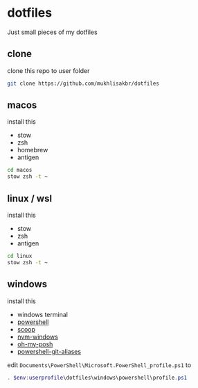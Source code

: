 # dotfiles

Just small pieces of my dotfiles

## clone

clone this repo to user folder

```bash
git clone https://github.com/mukhlisakbr/dotfiles
```

## macos

install this

- stow
- zsh
- homebrew
- antigen
  
```bash
cd macos
stow zsh -t ~
```

## linux / wsl

install this

- stow
- zsh
- antigen

```bash
cd linux
stow zsh -t ~
```

## windows

install this

- windows terminal
- [powershell](https://github.com/PowerShell/PowerShell)
- [scoop](https://github.com/ScoopInstaller/Scoop)
- [nvm-windows](https://github.com/coreybutler/nvm-windows)
- [oh-my-posh](https://ohmyposh.dev/docs/windows)
- [powershell-git-aliases](https://github.com/gluons/powershell-git-aliases)

edit `Documents\PowerShell\Microsoft.PowerShell_profile.ps1` to

```powershell
. $env:userprofile\dotfiles\windows\powershell\profile.ps1
```
